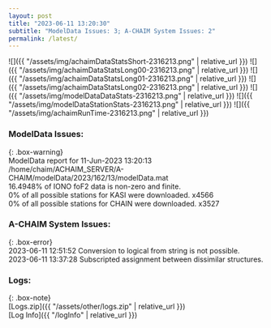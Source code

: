 ```yaml
---
layout: post
title: "2023-06-11 13:20:30"
subtitle: "ModelData Issues: 3; A-CHAIM System Issues: 2"
permalink: /latest/
---
```


![]({{ "/assets/img/achaimDataStatsShort-2316213.png" | relative_url }})
![]({{ "/assets/img/achaimDataStatsLong00-2316213.png" | relative_url }})
![]({{ "/assets/img/achaimDataStatsLong01-2316213.png" | relative_url }})
![]({{ "/assets/img/achaimDataStatsLong02-2316213.png" | relative_url }})
![]({{ "/assets/img/modelDataDataStats-2316213.png" | relative_url }})
![]({{ "/assets/img/modelDataStationStats-2316213.png" | relative_url }})
![]({{ "/assets/img/achaimRunTime-2316213.png" | relative_url }})


### ModelData Issues:  
  
{: .box-warning}  
 ModelData report for 11-Jun-2023 13:20:13   
 /home/chaim/ACHAIM_SERVER/A-CHAIM/modelData/2023/162/13/modelData.mat   
 16.4948% of IONO foF2 data is non-zero and finite.   
 0% of all possible stations for KASI were downloaded. x4566   
 0% of all possible stations for CHAIN were downloaded. x3527   
  
### A-CHAIM System Issues:  
  
{: .box-error}  
2023-06-11 12:51:52 Conversion to logical from string is not possible.  
2023-06-11 13:37:28 Subscripted assignment between dissimilar structures.  

### Logs:  
  
{: .box-note}  
[Logs.zip]({{ "/assets/other/logs.zip" | relative_url }})  
[Log Info]({{ "/logInfo" | relative_url }})  
